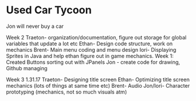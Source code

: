 # Used Car Tycoon
Jon will never buy a car

Week 2
Traeton- organization/documentation, figure out storage for global variables that update a lot etc
Ethan- Design code structure, work on mechanics
Brent- Main menu coding and menu design
Iori- Displaying Sprites in Java and help ethan figure out in game mechanics. Week 1: Created Buttons sorting out with JPanels
Jon - create code for drawing, Github managing

Week 3 1.31.17
Traeton- Designing title screen
Ethan- Optimizing title screen mechanics (lots of things at same time etc)
Brent- Audio
Jon/Iori- Character prototyping (mechanics, not so much visuals atm)
